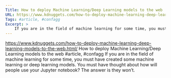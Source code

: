 ```yaml
---
Title: How to deploy Machine Learning/Deep Learning models to the web
URL: https://www.kdnuggets.com/how-to-deploy-machine-learning-deep-learning-models-to-the-web.html/
Tags: #article, #confagg
Excerpt: >
    If you are in the field of machine learning for some time, you must have created some machine learning or deep learning models. You must have thought about how will people use your Jupyter notebook? The answer is they won’t.
---
```

https://www.kdnuggets.com/how-to-deploy-machine-learning-deep-learning-models-to-the-web.html/
How to deploy Machine Learning/Deep Learning models to the web
#article, #confagg
If you are in the field of machine learning for some time, you must have created some machine learning or deep learning models. You must have thought about how will people use your Jupyter notebook? The answer is they won’t.